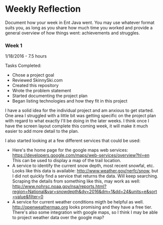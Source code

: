 # Weekly Reflection

Document how your week in Ent Java went. You may use whatever format suits you, as long as you share how much time you worked and provide a general overview of how things went: achievements and struggles.


### Week 1

1/18/2016 - 7.5 hours

Tasks Completed:
* Chose a project goal
* Reviewed SkinnySki.com
* Created this repository
* Wrote the problem statement
* Started documenting the project plan
* Began listing technologies and how they fit in this project

I have a solid idea for the individual project and am anxious to get started. One area I struggled with a little bit was getting specific on the project plan with regard to what exactly I'll be doing in the later weeks. I think once I have the screen layout complete this coming week, it will make it much easier to add more detail to the plan.

I also started looking at a few different services that could be used:

* Here's the home page for the google maps web services: https://developers.google.com/maps/web-services/overview?hl=en This can be used to display a map of the trail location.
* A service to identify the current snow depth, most recent snowfal, etc.  Looks like this data is available: http://www.weather.gov/nerfc/snow, but I did not quickly find a service that returns the data. Will keep searching. Scraping the details from something like this, may work as well: http://www.nohrsc.noaa.gov/nsa/reports.html?region=National&var=snowdepth&dy=2016&dm=1&dd=24&units=e&sort=value&filter=0
* A service for current weather conditions migth be helpful as well. http://openweathermap.org looks promising and they have a free tier. There's also some integration with google maps, so I think I may be able to project weather data over the google map?